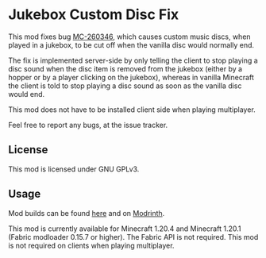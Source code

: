 # Jukebox Custom Disc Fix

This mod fixes bug [MC-260346](https://bugs.mojang.com/browse/MC-260346), which causes custom music
discs, when played in a jukebox, to be cut off when the vanilla disc would normally end.

The fix is implemented server-side by only telling the client to stop playing a disc sound when the disc item is removed 
from the jukebox (either by a hopper or by a player clicking on the jukebox), whereas in vanilla
Minecraft the client is told to stop playing a disc sound as soon as the vanilla disc would end.

This mod does not have to be installed client side when playing multiplayer.

Feel free to report any bugs, at the issue tracker.

## License

This mod is licensed under GNU GPLv3.

## Usage

Mod builds can be found [here](https://github.com/eclipseisoffline/jukeboxcustomdiscfix/packages/2082474)
and on [Modrinth](https://modrinth.com/mod/jukebox-custom-disc-fix).

This mod is currently available for Minecraft 1.20.4 and Minecraft 1.20.1 (Fabric modloader 0.15.7 or higher).
The Fabric API is not required. This mod is not required on clients when playing multiplayer.
